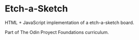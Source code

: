# Etch-a-Sketch

HTML + JavaScript implementation of a etch-a-sketch board.

Part of The Odin Proyect Foundations curriculum.
